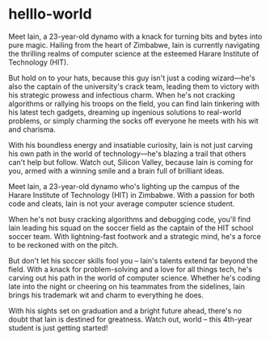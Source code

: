 # helllo-world
Meet Iain, a 23-year-old dynamo with a knack for turning bits and bytes into pure magic. Hailing from the heart of Zimbabwe, Iain is currently navigating the thrilling realms of computer science at the esteemed Harare Institute of Technology (HIT).

But hold on to your hats, because this guy isn't just a coding wizard—he's also the captain of the university's crack team, leading them to victory with his strategic prowess and infectious charm. When he's not cracking algorithms or rallying his troops on the field, you can find Iain tinkering with his latest tech gadgets, dreaming up ingenious solutions to real-world problems, or simply charming the socks off everyone he meets with his wit and charisma.

With his boundless energy and insatiable curiosity, Iain is not just carving his own path in the world of technology—he's blazing a trail that others can't help but follow. Watch out, Silicon Valley, because Iain is coming for you, armed with a winning smile and a brain full of brilliant ideas.

Meet Iain, a 23-year-old dynamo who's lighting up the campus of the Harare Institute of Technology (HIT) in Zimbabwe. With a passion for both code and cleats, Iain is not your average computer science student.

When he's not busy cracking algorithms and debugging code, you'll find Iain leading his squad on the soccer field as the captain of the HIT school soccer team. With lightning-fast footwork and a strategic mind, he's a force to be reckoned with on the pitch.

But don't let his soccer skills fool you – Iain's talents extend far beyond the field. With a knack for problem-solving and a love for all things tech, he's carving out his path in the world of computer science. Whether he's coding late into the night or cheering on his teammates from the sidelines, Iain brings his trademark wit and charm to everything he does.

With his sights set on graduation and a bright future ahead, there's no doubt that Iain is destined for greatness. Watch out, world – this 4th-year student is just getting started!

